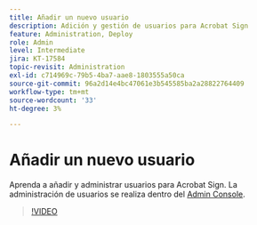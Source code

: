 ```yaml
---
title: Añadir un nuevo usuario
description: Adición y gestión de usuarios para Acrobat Sign
feature: Administration, Deploy
role: Admin
level: Intermediate
jira: KT-17584
topic-revisit: Administration
exl-id: c714969c-79b5-4ba7-aae8-1803555a50ca
source-git-commit: 96a2d14e4bc47061e3b545585ba2a28822764409
workflow-type: tm+mt
source-wordcount: '33'
ht-degree: 3%

---
```


# Añadir un nuevo usuario

Aprenda a añadir y administrar usuarios para Acrobat Sign. La administración de usuarios se realiza dentro del [Admin Console](https://adminconsole.adobe.com/).

>[!VIDEO](https://video.tv.adobe.com/v/3453158?quality=12&learn=on&hidetitle=true)
